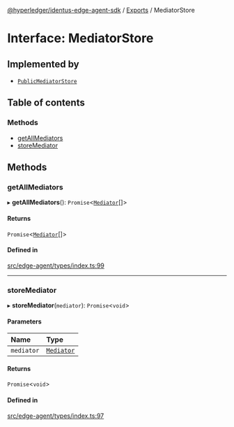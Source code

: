 [@hyperledger/identus-edge-agent-sdk](../README.md) / [Exports](../modules.md) / MediatorStore

# Interface: MediatorStore

## Implemented by

- [`PublicMediatorStore`](../classes/PublicMediatorStore.md)

## Table of contents

### Methods

- [getAllMediators](MediatorStore.md#getallmediators)
- [storeMediator](MediatorStore.md#storemediator)

## Methods

### getAllMediators

▸ **getAllMediators**(): `Promise`\<[`Mediator`](Domain.Mediator.md)[]\>

#### Returns

`Promise`\<[`Mediator`](Domain.Mediator.md)[]\>

#### Defined in

[src/edge-agent/types/index.ts:99](https://github.com/hyperledger/identus-edge-agent-sdk-ts/blob/f2306959fcea168d196649eedb6a342635865544/src/edge-agent/types/index.ts#L99)

___

### storeMediator

▸ **storeMediator**(`mediator`): `Promise`\<`void`\>

#### Parameters

| Name | Type |
| :------ | :------ |
| `mediator` | [`Mediator`](Domain.Mediator.md) |

#### Returns

`Promise`\<`void`\>

#### Defined in

[src/edge-agent/types/index.ts:97](https://github.com/hyperledger/identus-edge-agent-sdk-ts/blob/f2306959fcea168d196649eedb6a342635865544/src/edge-agent/types/index.ts#L97)
